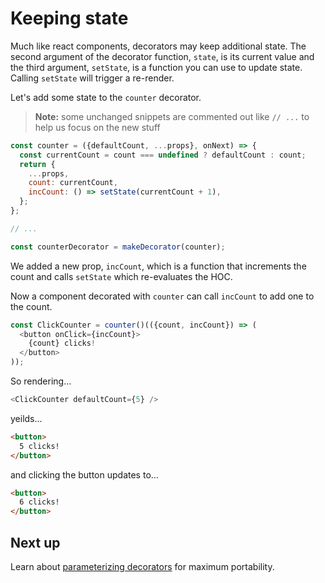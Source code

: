 # Keeping state

Much like react components, decorators may keep additional state.
The second argument of the decorator function, `state`, is its current value and the third argument, `setState`, is a function you can use to update state.
Calling `setState` will trigger a re-render.

Let's add some state to the `counter` decorator.

> **Note:** some unchanged snippets are commented out like `// ...` to help us focus on the new stuff

```javascript
const counter = ({defaultCount, ...props}, onNext) => {
  const currentCount = count === undefined ? defaultCount : count;
  return {
    ...props,
    count: currentCount,
    incCount: () => setState(currentCount + 1),
  };
};

// ...

const counterDecorator = makeDecorator(counter);
```

We added a new prop, `incCount`, which is a function that increments the count and calls `setState` which re-evaluates the HOC.

Now a component decorated with `counter` can call `incCount` to add one to the count.

```javascript
const ClickCounter = counter()(({count, incCount}) => (
  <button onClick={incCount}>
    {count} clicks!
  </button>
));
```

So rendering...

```javascript
<ClickCounter defaultCount={5} />
```

yeilds...

```html
<button>
  5 clicks!
</button>
```

and clicking the button updates to...

```html
<button>
  6 clicks!
</button>
```

## Next up

Learn about [parameterizing decorators](./ParameterizingDecorators.md) for maximum portability.
